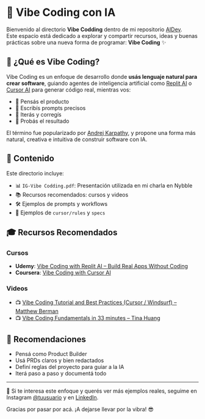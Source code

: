 # 🚀 Vibe Coding con IA

Bienvenido al directorio **Vibe Codding** dentro de mi repositorio [AIDev](https://github.com/tu-usuario/AIDev).  
Este espacio está dedicado a explorar y compartir recursos, ideas y buenas prácticas sobre una nueva forma de programar: **Vibe Coding** ✨

## 🤔 ¿Qué es Vibe Coding?

Vibe Coding es un enfoque de desarrollo donde **usás lenguaje natural para crear software**, guiando agentes de inteligencia artificial como [Replit AI](https://replit.com/) o [Cursor AI](https://www.cursor.so/) para generar código real, mientras vos:

- 🧠 Pensás el producto
- 💬 Escribís prompts precisos
- 🔁 Iterás y corregís
- 🧪 Probás el resultado

El término fue popularizado por [Andrej Karpathy](https://twitter.com/karpathy/status/1741551910656381085), y propone una forma más natural, creativa e intuitiva de construir software con IA.

## 📂 Contenido

Este directorio incluye:

- 📊 `IG-Vibe Codding.pdf`: Presentación utilizada en mi charla en Nybble  
- 📚 Recursos recomendados: cursos y videos  
- 🛠 Ejemplos de prompts y workflows  
- 📁 Ejemplos de `cursor/rules` y `specs`  

## 🎓 Recursos Recomendados

### Cursos
- **Udemy**: [Vibe Coding with Replit AI – Build Real Apps Without Coding](https://www.udemy.com/course/vibe-coding-with-replit-ai-build-real-apps-without-coding-w/)
- **Coursera**: [Vibe Coding with Cursor AI](https://www.coursera.org/learn/vibe-coding-with-cursor-ai)

### Videos
- 📺 [Vibe Coding Tutorial and Best Practices (Cursor / Windsurf) – Matthew Berman](https://www.youtube.com/watch?v=YWwS911iLhg&t=35s)  
- 📺 [Vibe Coding Fundamentals in 33 minutes – Tina Huang](https://www.youtube.com/watch?v=iLCDSY2XX7E&t=162s)

## 🧠 Recomendaciones

- Pensá como Product Builder
- Usá PRDs claros y bien redactados
- Definí reglas del proyecto para guiar a la IA
- Iterá paso a paso y documentá todo

---

📢 Si te interesa este enfoque y querés ver más ejemplos reales, seguime en Instagram [@tuusuario](https://instagram.com/tuusuario) y en [LinkedIn](https://linkedin.com/in/tuusuario).  

Gracias por pasar por acá. ¡A dejarse llevar por la vibra! 😎
